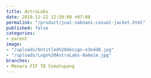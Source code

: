 ```yaml
---
title: AstraLabs
date: 2018-12-22 12:50:00 +07:00
permalink: "/product/jual-sabnani-casual-jacket.html"
published: false
categories:
- parent
image:
- "/uploads/Untitled%20design-e3e4d8.jpg"
- "/uploads/Logo%20AstraLabs-8a6e1e.jpg"
branches:
- Menara FIF TB Simatupang
---
```



